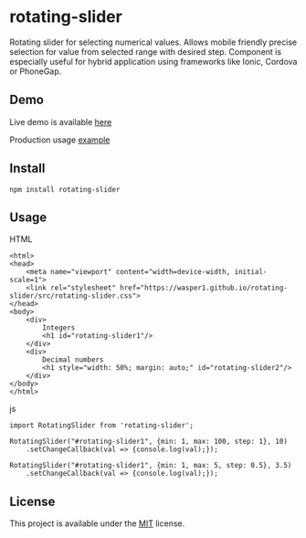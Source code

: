 # rotating-slider

Rotating slider for selecting numerical values.
Allows mobile friendly precise selection for value from selected range with desired step.
Component is especially useful for hybrid application using frameworks like Ionic, Cordova or PhoneGap.

## Demo
Live demo is available [here](https://wasper1.github.io/rotating-slider/)

Production usage [example](https://play.google.com/store/apps/details?id=eu.lifemonitor&hl=en)
## Install
`npm install rotating-slider`

## Usage
HTML
```
<html>
<head>
    <meta name="viewport" content="width=device-width, initial-scale=1">
    <link rel="stylesheet" href="https://wasper1.github.io/rotating-slider/src/rotating-slider.css">
</head>
<body>
    <div>
        Integers
        <h1 id="rotating-slider1"/>
    </div>
    <div>
        Decimal numbers
        <h1 style="width: 50%; margin: auto;" id="rotating-slider2"/>
    </div>
</body>
</html>
```

js
```
import RotatingSlider from 'rotating-slider';

RotatingSlider("#rotating-slider1", {min: 1, max: 100, step: 1}, 10)
    .setChangeCallback(val => {console.log(val);});
            
RotatingSlider("#rotating-slider1", {min: 1, max: 5, step: 0.5}, 3.5)
    .setChangeCallback(val => {console.log(val);});

```

## License
This project is available under the [MIT](https://opensource.org/licenses/mit-license.php) license.
